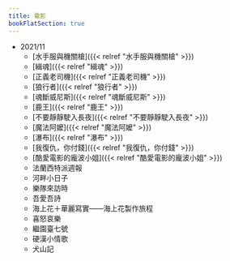 ```yaml
---
title: 電影
bookFlatSection: true
---
```


- 2021/11
  - [水手服與機關槍]({{< relref "水手服與機關槍" >}})
  - [緝魂]({{< relref "緝魂" >}})
  - [正義老司機]({{< relref "正義老司機" >}})
  - [狼行者]({{< relref "狼行者" >}})
  - [魂斷威尼斯]({{< relref "魂斷威尼斯" >}})
  - [鹿王]({{< relref "鹿王" >}})
  - [不要靜靜駛入長夜]({{< relref "不要靜靜駛入長夜" >}})
  - [魔法阿嬤]({{< relref "魔法阿嬤" >}})
  - [瀑布]({{< relref "瀑布" >}})
  - [我復仇，你付錢]({{< relref "我復仇，你付錢" >}})
  - [酷愛電影的龐波小姐]({{< relref "酷愛電影的龐波小姐" >}})
  - 法蘭西特派週報
  - 河畔小日子
  - 樂隊來訪時
  - 吾愛吾詩
  - 海上花＋華麗寫實——海上花製作旅程
  - 喜怒哀樂
  - 繼園臺七號
  - 硬漢小情歌
  - 犬山記
